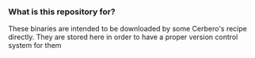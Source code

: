 ### What is this repository for? ###

These binaries are intended to be downloaded by some Cerbero's recipe
directly. They are stored here in order to have
a proper version control system for them

